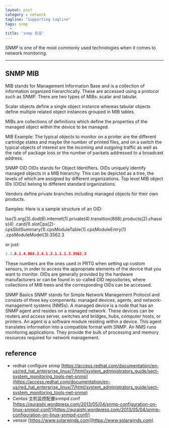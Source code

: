 ```yaml
---
layout: post
category : network
tagline: "Supporting tagline"
tags: snmp
  -
title: 'snmp 总览'
---
```

SNMP is one of the most commonly used technologies when it comes to network monitoring.

---

<!--more-->

## SNMP MIB

MIB stands for Management Information Base and is a collection of information organized hierarchically. These are accessed using a protocol such as SNMP. There are two types of MIBs: scalar and tabular.

Scalar objects define a single object instance whereas tabular objects define multiple related object instances grouped in MIB tables.

MIBs are collections of definitions which define the properties of the managed object within the device to be managed.

MIB Example: The typical objects to monitor on a printer are the different cartridge states and maybe the number of printed files, and on a switch the typical objects of interest are the incoming and outgoing traffic as well as the rate of package loss or the number of packets addressed to a broadcast address.

SNMP OID
OIDs stands for Object Identifiers.  OIDs uniquely identify managed objects in a MIB hierarchy. This can be depicted as a tree, the levels of which are assigned by different organizations. Top level MIB object IDs (OIDs) belong to different standard organizations.

Vendors define private branches including managed objects for their own products.

Samples:
Here is a sample structure of an OID:


Iso(1).org(3).dod(6).internet(1).private(4).transition(868).products(2).chassis(4)
.card(1).slotCps(2)-cpsSlotSummary(1).cpsModuleTable(1).cpsModuleEntry(1)
.cpsModuleModel(3).3562.3

or just:
```c
1.3.6.1.4.868.2.4.1.2.1.1.1.3.3562.3
```


These numbers are the ones used in PRTG when setting up custom sensors, in order to access the appropriate elements of the device that you want to monitor. OIDs are generally provided by the hardware manufacturers or can be found in so-called OID repositories, where collections of MIB trees and the corresponding OIDs can be accessed.


SNMP Basics
SNMP stands for Simple Network Management Protocol and consists of three key components: managed devices, agents, and network-management systems (NMSs). A managed device is a node that has an SNMP agent and resides on a managed network. These devices can be routers and access server, switches and bridges, hubs, computer hosts, or printers. An agent is a software module residing within a device. This agent translates information into a compatible format with SNMP. An NMS runs monitoring applications. They provide the bulk of processing and memory resources required for network management.



## reference
  + redhat configure snmp [https://access.redhat.com/documentation/en-us/red_hat_enterprise_linux/7/html/system_administrators_guide/sect-system_monitoring_tools-net-snmp](https://access.redhat.com/documentation/en-us/red_hat_enterprise_linux/7/html/system_administrators_guide/sect-system_monitoring_tools-net-snmp)
  + Centos 主机监控配置snmpd.conf [https://quraishi.wordpress.com/2013/05/04/snmp-configuration-on-linux-snmpd-conf/](https://quraishi.wordpress.com/2013/05/04/snmp-configuration-on-linux-snmpd-conf/)
  + vensor [https://www.solarwinds.com](https://www.solarwinds.com)

